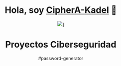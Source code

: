 <div align="center">
<h1 align="center">Hola, soy <a href=>CipherA-Kadel</a> 👋</h1>
<img src="[(https://img.freepik.com/free-photo/online-security-dark-background-3d-illustration_1419-2804.jpg?t=st=1727778935~exp=1727782535~hmac=4c65e4bee517736116671f739695a271dcfaa3660e645b3e79108c257ff21768&w=1800)">]

# Proyectos Ciberseguridad
#password-generator
